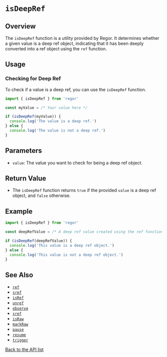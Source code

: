 # `isDeepRef`

## Overview

The `isDeepRef` function is a utility provided by Regor. It determines whether a given value is a deep ref object, indicating that it has been deeply converted into a ref object using the `ref` function.

## Usage

### Checking for Deep Ref

To check if a value is a deep ref, you can use the `isDeepRef` function.

```ts
import { isDeepRef } from 'regor'

const myValue = /* Your value here */

if (isDeepRef(myValue)) {
  console.log('The value is a deep ref.')
} else {
  console.log('The value is not a deep ref.')
}
```

## Parameters

- `value`: The value you want to check for being a deep ref object.

## Return Value

- The `isDeepRef` function returns `true` if the provided `value` is a deep ref object, and `false` otherwise.

## Example

```ts
import { isDeepRef } from 'regor'

const deepRefValue = /* A deep ref value created using the ref function */

if (isDeepRef(deepRefValue)) {
  console.log('This value is a deep ref object.')
} else {
  console.log('This value is not a deep ref object.')
}
```

## See Also

- [`ref`](ref.md)
- [`sref`](ref.md)
- [`isRef`](isRef.md)
- [`unref`](unref.md)
- [`observe`](observe.md)
- [`sref`](sref.md)
- [`isRaw`](isRaw.md)
- [`markRaw`](markRaw.md)
- [`pause`](pause.md)
- [`resume`](resume.md)
- [`trigger`](trigger.md)

[Back to the API list](regor-api.md)
